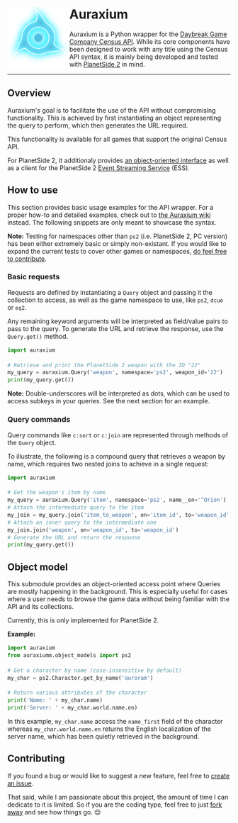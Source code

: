 # <img src="assets/icon_256.png" align="left" height="140"/>Auraxium

Auraxium is a Python wrapper for the [Daybreak Game Company Census API](https://census.daybreakgames.com/). While its core components have been designed to work with any title using the Census API syntax, it is mainly being developed and tested with [PlanetSide 2](https://www.planetside2.com/) in mind.

***

## Overview

Auraxium's goal is to facilitate the use of the API without compromising functionality. This is achieved by first instantiating an object representing the query to perform, which then generates the URL required.

This functionality is available for all games that support the original Census API.

For PlanetSide 2, it additionaly provides [an object-oriented interface](#object-model) as well as a client for the PlanetSide 2 [Event Streaming Service](https://census.daybreakgames.com/#what-is-websocket) (ESS).

## How to use

This section provides basic usage examples for the API wrapper. For a proper how-to and detailed examples, check out to [the Auraxium wiki](https://github.com/leonhard-s/auraxium/wiki) instead. The following snippets are only meant to showcase the syntax.

**Note:** Testing for namespaces other than `ps2` (i.e. PlanetSide 2, PC version) has been either extremely basic or simply non-existant. If you would like to expand the current tests to cover other games or namespaces, [do feel free to contribute](#contributing).

### Basic requests

Requests are defined by instantiating a `Query` object and passing it the collection to access, as well as the game namespace to use, like `ps2`, `dcuo` or `eq2`.

Any remaining keyword arguments will be interpreted as field/value pairs to pass to the query. To generate the URL and retrieve the response, use the `Query.get()` method.

```py
import auraxium

# Retrieve and print the PlanetSide 2 weapon with the ID "22"
my_query = auraxium.Query('weapon', namespace='ps2', weapon_id='22')
print(my_query.get())
```

**Note:** Double-underscores will be interpreted as dots, which can be used to access subkeys in your queries. See the next section for an example.

### Query commands

Query commands like `c:sort` or `c:join` are represented through methods of the `Query` object.

To illustrate, the following is a compound query that retrieves a weapon by name, which requires two nested joins to achieve in a single request:

```py
import auraxium

# Get the weapon's item by name
my_query = auraxium.Query('item', namespace='ps2', name__en='^Orion')
# Attach the intermediate query to the item
my_join = my_query.join('item_to_weapon', on='item_id', to='weapon_id')
# Attach an inner query to the intermediate one
my_join.join('weapon', on='weapon_id', to='weapon_id')
# Generate the URL and return the response
print(my_query.get())
```

## Object model

This submodule provides an object-oriented access point where Queries are mostly happening in the background. This is especially useful for cases where a user needs to browse the game data without being familiar with the API and its collections.

Currently, this is only implemented for PlanetSide 2.

**Example:**

```py
import auraxium
from auraxiumm.object_models import ps2

# Get a character by name (case-insensitive by default)
my_char = ps2.Character.get_by_name('auroram')

# Return various attributes of the character
print('Name: ' + my_char.name)
print('Server: ' + my_char.world.name.en)
```

In this example, `my_char.name` access the `name_first` field of the character whereas `my_char.world.name.en` returns the English localization of the server name, which has been quietly retrieved in the background.

## Contributing

If you found a bug or would like to suggest a new feature, feel free to [create an issue](https://github.com/leonhard-s/auraxium/issues).

That said, while I am passionate about this project, the amount of time I can dedicate to it is limited.
So if you are the coding type, feel free to just [fork away](https://github.com/leonhard-s/auraxium/fork) and see how things go. :blush:
